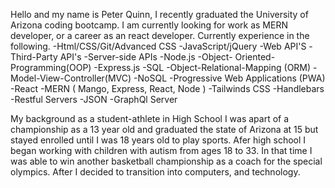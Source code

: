 Hello and my name is Peter Quinn, I recently graduated the University of Arizona coding bootcamp. I am currently looking for work as MERN developer, or a career as 
an react developer. Currently experience in the following.
-Html/CSS/Git/Advanced CSS
-JavaScript/jQuery
-Web API'S
-Third-Party API's
-Server-side APIs
-Node.js
-Object- Oriented-Programming(OOP)
-Express.js
-SQL
-Object-Relational-Mapping (ORM)
-Model-View-Controller(MVC)
-NoSQL
-Progressive Web Applications (PWA)
-React
-MERN ( Mango, Express, React, Node )
-Tailwinds CSS
-Handlebars
-Restful Servers
-JSON
-GraphQl Server

My background as a student-athlete in High School I was apart of a championship as a 13 year old and graduated the state of Arizona at 15 but stayed enrolled until I was 18 years old to play sports. Afer high school I began working with children with autism from ages 18 to 33. In that time I was able to win another basketball championship as a coach for the special olympics. After I decided to transition into computers, and technology.




